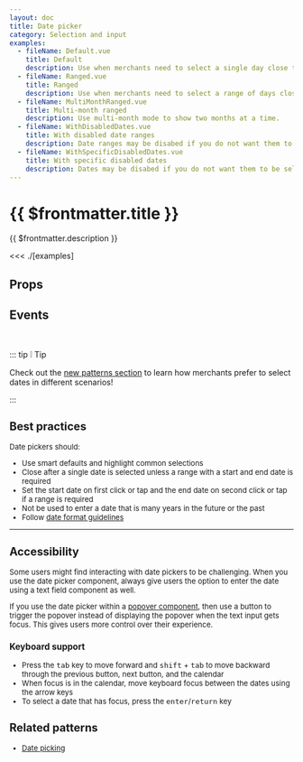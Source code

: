 ```yaml
---
layout: doc
title: Date picker
category: Selection and input
examples:
  - fileName: Default.vue
    title: Default
    description: Use when merchants need to select a single day close to today (today is the default starting position for the date picker).
  - fileName: Ranged.vue
    title: Ranged
    description: Use when merchants need to select a range of days close to today (today is the default starting position for the date picker).
  - fileName: MultiMonthRanged.vue
    title: Multi-month ranged
    description: Use multi-month mode to show two months at a time.
  - fileName: WithDisabledDates.vue
    title: With disabled date ranges
    description: Date ranges may be disabed if you do not want them to be selectable
  - fileName: WithSpecificDisabledDates.vue
    title: With specific disabled dates
    description: Dates may be disabed if you do not want them to be selectable
---
```


# {{ $frontmatter.title }}

<Lede>

{{ $frontmatter.description }}

</Lede>

<Examples>

<<< ./[examples]

</Examples>

## Props

<PropsTable />

## Events

<EventsTable />

<br/>

::: tip :grey_exclamation: Tip

Check out the [new patterns section](/patterns/date-picking) to learn how merchants prefer to select dates in different scenarios!

:::

<div style="font-size: 0.8125rem">

## Best practices

Date pickers should:

- Use smart defaults and highlight common selections
- Close after a single date is selected unless a range with a start and end date is required
- Set the start date on first click or tap and the end date on second click or tap if a range is required
- Not be used to enter a date that is many years in the future or the past
- Follow [date format guidelines](https://polaris.shopify.com/content/grammar-and-mechanics#dates--numbers--and-measurements)

---

## Accessibility

Some users might find interacting with date pickers to be challenging. When you use the date picker component, always give users the option to enter the date using a text field component as well.

If you use the date picker within a [popover component](/components/Popover), then use a button to trigger the popover instead of displaying the popover when the text input gets focus. This gives users more control over their experience.

### Keyboard support

- Press the <kbd>tab</kbd> key to move forward and <kbd>shift</kbd> + <kbd>tab</kbd> to move backward through the previous button, next button, and the calendar
- When focus is in the calendar, move keyboard focus between the dates using the arrow keys
- To select a date that has focus, press the <kbd>enter</kbd>/<kbd>return</kbd> key

## Related patterns

- [Date picking](/patterns/date-picking)

</div>

